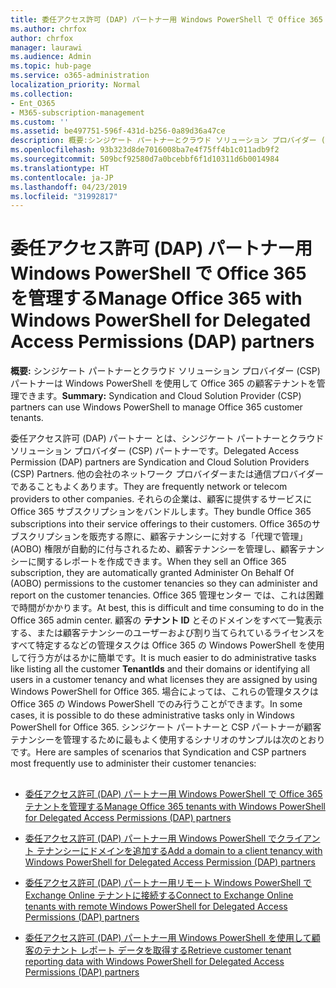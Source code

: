 ```yaml
---
title: 委任アクセス許可 (DAP) パートナー用 Windows PowerShell で Office 365 を管理する
ms.author: chrfox
author: chrfox
manager: laurawi
ms.audience: Admin
ms.topic: hub-page
ms.service: o365-administration
localization_priority: Normal
ms.collection:
- Ent_O365
- M365-subscription-management
ms.custom: ''
ms.assetid: be497751-596f-431d-b256-0a89d36a47ce
description: 概要:シンジケート パートナーとクラウド ソリューション プロバイダー (CSP) パートナー は Windows PowerShell を使用して Office 365 の顧客テナントを管理できます。
ms.openlocfilehash: 93b323d8de7016008ba7e4f75ff4b1c011adb9f2
ms.sourcegitcommit: 509bcf92580d7a0bcebbf6f1d10311d6b0014984
ms.translationtype: HT
ms.contentlocale: ja-JP
ms.lasthandoff: 04/23/2019
ms.locfileid: "31992817"
---
```

# <a name="manage-office-365-with-windows-powershell-for-delegated-access-permissions-dap-partners"></a><span data-ttu-id="79b4d-103">委任アクセス許可 (DAP) パートナー用 Windows PowerShell で Office 365 を管理する</span><span class="sxs-lookup"><span data-stu-id="79b4d-103">Manage Office 365 with Windows PowerShell for Delegated Access Permissions (DAP) partners</span></span>

 <span data-ttu-id="79b4d-104">**概要:** シンジケート パートナーとクラウド ソリューション プロバイダー (CSP) パートナーは Windows PowerShell を使用して Office 365 の顧客テナントを管理できます。</span><span class="sxs-lookup"><span data-stu-id="79b4d-104">**Summary:** Syndication and Cloud Solution Provider (CSP) partners can use Windows PowerShell to manage Office 365 customer tenants.</span></span>
  
<span data-ttu-id="79b4d-105">委任アクセス許可 (DAP) パートナー とは、シンジケート パートナーとクラウド ソリューション プロバイダー (CSP) パートナーです。</span><span class="sxs-lookup"><span data-stu-id="79b4d-105">Delegated Access Permission (DAP) partners are Syndication and Cloud Solution Providers (CSP) Partners.</span></span> <span data-ttu-id="79b4d-106">他の会社のネットワーク プロバイダーまたは通信プロバイダーであることもよくあります。</span><span class="sxs-lookup"><span data-stu-id="79b4d-106">They are frequently network or telecom providers to other companies.</span></span> <span data-ttu-id="79b4d-107">それらの企業は、顧客に提供するサービスに Office 365 サブスクリプションをバンドルします。</span><span class="sxs-lookup"><span data-stu-id="79b4d-107">They bundle Office 365 subscriptions into their service offerings to their customers.</span></span> <span data-ttu-id="79b4d-108">Office 365のサブスクリプションを販売する際に、顧客テナンシーに対する「代理で管理」(AOBO) 権限が自動的に付与されるため、顧客テナンシーを管理し、顧客テナンシーに関するレポートを作成できます。</span><span class="sxs-lookup"><span data-stu-id="79b4d-108">When they sell an Office 365 subscription, they are automatically granted Administer On Behalf Of (AOBO) permissions to the customer tenancies so they can administer and report on the customer tenancies.</span></span> <span data-ttu-id="79b4d-109">Office 365 管理センター では、これは困難で時間がかかります。</span><span class="sxs-lookup"><span data-stu-id="79b4d-109">At best, this is difficult and time consuming to do in the Office 365 admin center.</span></span> <span data-ttu-id="79b4d-110">顧客の **テナント ID** とそのドメインをすべて一覧表示する、または顧客テナンシーのユーザーおよび割り当てられているライセンスをすべて特定するなどの管理タスクは Office 365 の Windows PowerShell を使用して行う方がはるかに簡単です。</span><span class="sxs-lookup"><span data-stu-id="79b4d-110">It is much easier to do administrative tasks like listing all the customer **TenantIds** and their domains or identifying all users in a customer tenancy and what licenses they are assigned by using Windows PowerShell for Office 365.</span></span> <span data-ttu-id="79b4d-111">場合によっては、これらの管理タスクは Office 365 の Windows PowerShell でのみ行うことができます。</span><span class="sxs-lookup"><span data-stu-id="79b4d-111">In some cases, it is possible to do these administrative tasks only in Windows PowerShell for Office 365.</span></span> <span data-ttu-id="79b4d-112">シンジケート パートナーと CSP パートナーが顧客テナンシーを管理するために最もよく使用するシナリオのサンプルは次のとおりです。</span><span class="sxs-lookup"><span data-stu-id="79b4d-112">Here are samples of scenarios that Syndication and CSP partners most frequently use to administer their customer tenancies:</span></span>
  
## 

- [<span data-ttu-id="79b4d-113">委任アクセス許可 (DAP) パートナー用 Windows PowerShell で Office 365 テナントを管理する</span><span class="sxs-lookup"><span data-stu-id="79b4d-113">Manage Office 365 tenants with Windows PowerShell for Delegated Access Permissions (DAP) partners</span></span>](manage-office-365-tenants-with-windows-powershell-for-delegated-access-permissio.md)
    
- [<span data-ttu-id="79b4d-114">委任アクセス許可 (DAP) パートナー用 Windows PowerShell でクライアント テナンシーにドメインを追加する</span><span class="sxs-lookup"><span data-stu-id="79b4d-114">Add a domain to a client tenancy with Windows PowerShell for Delegated Access Permission (DAP) partners</span></span>](add-a-domain-to-a-client-tenancy-with-windows-powershell-for-delegated-access-pe.md)
    
- [<span data-ttu-id="79b4d-115">委任アクセス許可 (DAP) パートナー用リモート Windows PowerShell で Exchange Online テナントに接続する</span><span class="sxs-lookup"><span data-stu-id="79b4d-115">Connect to Exchange Online tenants with remote Windows PowerShell for Delegated Access Permissions (DAP) partners</span></span>](connect-to-exchange-online-tenants-with-remote-windows-powershell-for-delegated.md)
    
- [<span data-ttu-id="79b4d-116">委任アクセス許可 (DAP) パートナー用 Windows PowerShell を使用して顧客のテナント レポート データを取得する</span><span class="sxs-lookup"><span data-stu-id="79b4d-116">Retrieve customer tenant reporting data with Windows PowerShell for Delegated Access Permissions (DAP) partners</span></span>](retrieve-customer-tenant-reporting-data-with-windows-powershell-for-delegated-ac.md)
    

    

